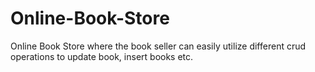 # Online-Book-Store
Online Book Store where the book seller can easily utilize different crud operations to update book, insert books etc.

